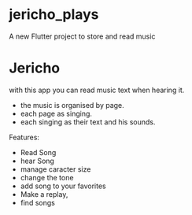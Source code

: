 # jericho_plays

A new Flutter project to store and read music

# Jericho


with this app you can read music text when hearing it.
* the music is organised by page.
* each page as singing.
* each singing as their text and his sounds.

Features: 
* Read Song
* hear Song
* manage caracter size
* change the tone
* add song to your favorites
* Make a replay,
* find songs
